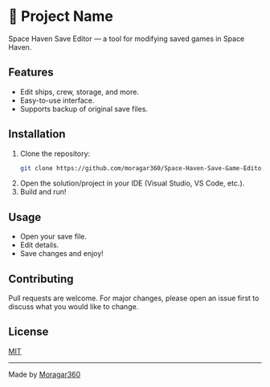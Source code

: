 # 🚀 Project Name
Space Haven Save Editor — a tool for modifying saved games in Space Haven.

## Features
- Edit ships, crew, storage, and more.
- Easy-to-use interface.
- Supports backup of original save files.

## Installation

1. Clone the repository:
    ```bash
    git clone https://github.com/moragar360/Space-Haven-Save-Game-Editor.git
    ```
2. Open the solution/project in your IDE (Visual Studio, VS Code, etc.).
3. Build and run!

## Usage
- Open your save file.
- Edit details.
- Save changes and enjoy!

## Contributing
Pull requests are welcome. For major changes, please open an issue first to discuss what you would like to change.

## License
[MIT](LICENSE)

---

Made by [Moragar360](https://github.com/moragar360/Space-Haven-Save-Game-Editor)
